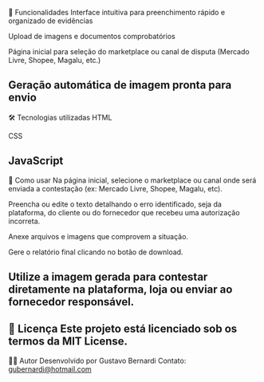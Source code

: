 
🧰 Funcionalidades
Interface intuitiva para preenchimento rápido e organizado de evidências

Upload de imagens e documentos comprobatórios

Página inicial para seleção do marketplace ou canal de disputa (Mercado Livre, Shopee, Magalu, etc.)

Geração automática de imagem pronta para envio
--------------------------------------------------------------------------------------------------------------------------------------------------------------------
🛠️ Tecnologias utilizadas
HTML

CSS

JavaScript
--------------------------------------------------------------------------------------------------------------------------------------------------------------------
🚀 Como usar
Na página inicial, selecione o marketplace ou canal onde será enviada a contestação (ex: Mercado Livre, Shopee, Magalu, etc).

Preencha ou edite o texto detalhando o erro identificado, seja da plataforma, do cliente ou do fornecedor que recebeu uma autorização incorreta.

Anexe arquivos e imagens que comprovem a situação.

Gere o relatório final clicando no botão de download.

Utilize a imagem gerada para contestar diretamente na plataforma, loja ou enviar ao fornecedor responsável.
--------------------------------------------------------------------------------------------------------------------------------------------------------------------
📄 Licença
Este projeto está licenciado sob os termos da MIT License.
--------------------------------------------------------------------------------------------------------------------------------------------------------------------
🙋‍♂️ Autor
Desenvolvido por Gustavo Bernardi
Contato: gubernardi@hotmail.com

